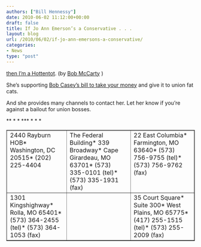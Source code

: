 ```yaml
---
authors: ["Bill Hennessy"]
date: 2010-06-02 11:12:00+00:00
draft: false
title: If Jo Ann Emerson’s a Conservative . . .
layout: blog
url: /2010/06/02/if-jo-ann-emersons-a-conservative/
categories:
- News
type: "post"
---
```


[then I’m a Hottentot](https://biggovernment.com/bmccarty/2010/05/26/republican-jo-ann-emerson-sponsoring-union-bailout-bill/). (by [Bob McCarty](https://bobmccarty.com/) )

 

She’s supporting [Bob Casey’s bill to take your money](https://biggovernment.com/bjacobson/2010/06/01/bob-caseys-union-bailout/) and give it to union fat cats.

 

And she provides many channels to contact her. Let her know if you’re against a bailout for union bosses.

 <table cellpadding="2" cellspacing="0" border="1" width="503" ><tbody >*<tr >*
<td width="151" valign="top" >2440 Rayburn HOB*
Washington, DC 20515*
(202) 225-4404
</td>*
<td width="176" valign="top" >The Federal Building*
339 Broadway*
Cape Girardeau, MO 63701*
(573) 335-0101 (tel)*
(573) 335-1931 (fax)
</td>*
<td width="174" valign="top" >22 East Columbia*
Farmington, MO 63640*
(573) 756-9755 (tel)*
(573) 756-9762 (fax)
</td>*</tr>*<tr >*
<td width="151" valign="top" >1301 Kingshighway*
Rolla, MO 65401*
(573) 364-2455 (tel)*
(573) 364-1053 (fax)
</td>*
<td width="176" valign="top" >
</td>*
<td width="174" valign="top" >35 Court Square*
Suite 300*
West Plains, MO 65775*
(417) 255-1515 (tel)*
(573) 255-2009 (fax)
</td>*</tr>   </tbody></table>
